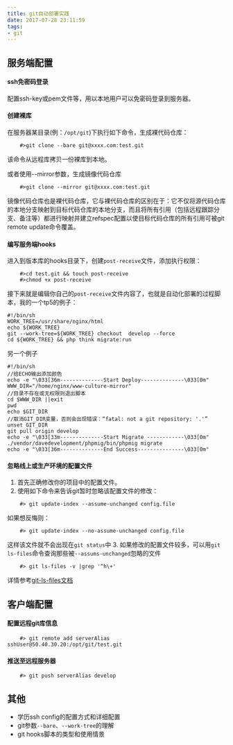 ```yaml
---
title: git自动部署实践
date: 2017-07-28 23:11:59
tags:
- git
---
```


## 服务端配置
#### ssh免密码登录
配置ssh-key或pem文件等，用以本地用户可以免密码登录到服务器。
#### 创建裸库
在服务器某目录(例：`/opt/git`)下执行如下命令，生成裸代码仓库：
```
    #>git clone --bare git@xxxx.com:test.git
```
该命令从远程库拷贝一份裸库到本地。

或者使用--mirror参数，生成镜像代码仓库
```
    #>git clone --mirror git@xxxx.com:test.git
```
镜像代码仓库也是裸代码仓库，它与裸代码仓库的区别在于：它不仅将源代码仓库的本地分支映射到目标代码仓库的本地分支，而且将所有引用（包括远程跟踪分支、备注等）都进行映射并建立refspec配置以使目标代码仓库的所有引用可被git remote update命令覆盖。

#### 编写服务端hooks
进入到版本库的hooks目录下，创建`post-receive`文件，添加执行权限：
```
    #>cd test.git && touch post-receive
    #>chmod +x post-receive
```
接下来就是编辑你自己的`post-receive`文件内容了，也就是自动化部署的过程脚本，我的一个tp5的例子：
```
#!/bin/sh
WORK_TREE=/usr/share/nginx/html
echo ${WORK_TREE}
git --work-tree=${WORK_TREE} checkout  develop --force 
cd ${WORK_TREE} && php think migrate:run
```
另一个例子
```
#!/bin/sh
//给ECHO输出添加颜色
echo -e "\033[36m--------------Start Deploy--------------\033[0m"
WWW_DIR="/home/nginx/www-culture-mirror"
//目录不存在或无权限则退出脚本
cd $WWW_DIR ||exit
pwd
echo $GIT_DIR
//取消GIT_DIR变量，否则会出现错误：“fatal: not a git repository: '.'”
unset GIT_DIR
git pull origin develop
echo -e "\033[33m--------------Start Migrate ------------\033[0m"
./vendor/davedevelopment/phpmig/bin/phpmig migrate
echo -e "\033[36m--------------End Success---------------\033[0m"
```
#### 忽略线上或生产环境的配置文件
1. 首先正确修改你的项目中的配置文件。
2. 使用如下命令来告诉git暂时忽略该配置文件的修改：
```
    #> git update-index --assume-unchanged config.file
```
如果想反悔则：
```
    #> git update-index --no-assume-unchanged config.file
```
这样该文件就不会出现在`git status`中
3. 如果修改的配置文件较多，可以用`git ls-files`命令查询那些被`--assums-unchanged`忽略的文件
```
    #> git ls-files -v |grep '^h\+'
```
详情参考[git-ls-files文档](https://git-scm.com/docs/git-ls-files/)

## 客户端配置
#### 配置远程git库信息
```
    #> git remote add serverAlias sshUser@50.40.30.20:/opt/git/test.git
```
#### 推送至远程服务器
```
    #> git push serverAlias develop
```
## 其他
* 学历ssh config的配置方式和详细配置
* git参数`--bare`、`--work-tree`的理解
* git hooks脚本的类型和使用情景